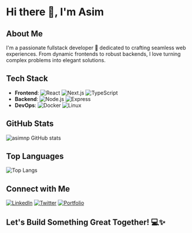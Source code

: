 # Hi there 👋, I'm Asim

## About Me
I'm a passionate fullstack developer 🚀 dedicated to crafting seamless web experiences. From dynamic frontends to robust backends, I love turning complex problems into elegant solutions.

## Tech Stack
- **Frontend**: ![React](https://img.shields.io/badge/React-20232A?style=for-the-badge&logo=react&logoColor=61DAFB) ![Next.js](https://img.shields.io/badge/Next.js-000000?style=for-the-badge&logo=nextdotjs&logoColor=white) ![TypeScript](https://img.shields.io/badge/TypeScript-007ACC?style=for-the-badge&logo=typescript&logoColor=white)
- **Backend**: ![Node.js](https://img.shields.io/badge/Node.js-339933?style=for-the-badge&logo=nodedotjs&logoColor=white) ![Express](https://img.shields.io/badge/Express-000000?style=for-the-badge&logo=express&logoColor=white)
- **DevOps**: ![Docker](https://img.shields.io/badge/Docker-2496ED?style=for-the-badge&logo=docker&logoColor=white) ![Linux](https://img.shields.io/badge/Linux-FCC624?style=for-the-badge&logo=linux&logoColor=black)

## GitHub Stats
![asimnp GitHub stats](https://github-readme-stats.vercel.app/api?username=asimnp&show_icons=true&theme=radical)

## Top Languages
![Top Langs](https://github-readme-stats.vercel.app/api/top-langs/?username=asimnp&layout=compact&theme=radical)

## Connect with Me
[![LinkedIn](https://img.shields.io/badge/LinkedIn-0077B5?style=for-the-badge&logo=linkedin&logoColor=white)](https://www.linkedin.com/in/yourlinkedin) [![Twitter](https://img.shields.io/badge/Twitter-1DA1F2?style=for-the-badge&logo=twitter&logoColor=white)](https://twitter.com/yourtwitter) [![Portfolio](https://img.shields.io/badge/Portfolio-000000?style=for-the-badge&logo=About.me&logoColor=white)](https://yourportfolio.com)

## Let's Build Something Great Together! 💻✨
